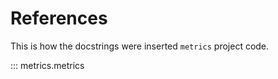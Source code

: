# References

This is how the docstrings were inserted
`metrics` project code.

::: metrics.metrics
